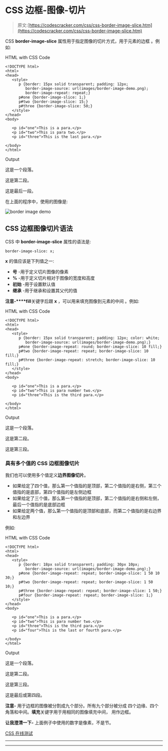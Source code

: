 # CSS 边框-图像-切片

> 原文:[https://codescracker.com/css/css-border-image-slice.htm](https://codescracker.com/css/css-border-image-slice.htm)

CSS **border-image-slice** 属性用于指定图像的切片方式，用于元素的边框 。例如:

HTML with CSS Code

```
<!DOCTYPE html>
<html>
<head>
   <style>
      p {border: 15px solid transparent; padding: 12px;
         border-image-source: url(images/border-image-demo.png);
         border-image-repeat: repeat;}
      p#one {border-image-slice: 1;}
      p#two {border-image-slice: 15;}
      p#three {border-image-slice: 50;}
   </style>
</head>
<body>

   <p id="one">This is a para.</p>
   <p id="two">This is para two.</p>
   <p id="three">This is the last para.</p>

</body>
</html>
```

Output

这是一个段落。

这是第二段。

这是最后一段。

在上面的程序中，使用的图像是:

![border image demo](../Images/d7692c7ea26025b3cb5f64fc95c589b7.png)

## CSS 边框图像切片语法

CSS 中 **border-image-slice** 属性的语法是:

```
border-image-slice: x;
```

**x** 的值应该是下列值之一:

*   **号** -用于定义切片图像的像素
*   **%** -用于定义切片相对于图像的宽度和高度
*   **初始** -用于设置默认值
*   **继承** -用于继承和设置其父代的值

**注意-****fill**关键字后跟 **x** ，可以用来填充图像到元素的中间 。例如:

HTML with CSS Code

```
<!DOCTYPE html>
<html>
<head>
   <style>
      p {border: 15px solid transparent; padding: 12px; color: white;
         border-image-source: url(images/border-image-demo.png);}
      p#one {border-image-repeat: round; border-image-slice: 10 fill;}
      p#two {border-image-repeat: repeat; border-image-slice: 10 fill;}
      p#three {border-image-repeat: stretch; border-image-slice: 10 fill;}
   </style>
</head>
<body>

   <p id="one">This is a para.</p>
   <p id="two">This is para number two.</p>
   <p id="three">This is the third para.</p>

</body>
</html>
```

Output

这是一个段落。

这是第二段。

这是第三段。

### 具有多个值的 CSS 边框图像切片

我们也可以使用多个值定义**边界图像切片**。

*   如果给定了四个值，那么第一个值指的是顶部，第二个值指的是右侧，第三个值指的是底部，第四个值指的是左侧边框
*   如果给定了三个值，那么第一个值指的是顶部，第二个值指的是右侧和左侧，最后一个值指的是底部边框
*   如果给定两个值，那么第一个值指的是顶部和底部，而第二个值指的是右边界和左边界

例如:

HTML with CSS Code

```
<!DOCTYPE html>
<html>
<head>
   <style>
      p {border: 18px solid transparent; padding: 30px 10px;
         border-image-source: url(images/border-image-demo.png);}
      p#one {border-image-repeat: repeat; border-image-slice: 1 50 10 30;}
      p#two {border-image-repeat: repeat; border-image-slice: 1 50 10;}
      p#three {border-image-repeat: repeat; border-image-slice: 1 50;}
      p#four {border-image-repeat: repeat; border-image-slice: 1;}
   </style>
</head>
<body>

   <p id="one">This is a para.</p>
   <p id="two">This is para number two.</p>
   <p id="three">This is the third para.</p>
   <p id="four">This is the last or fourth para.</p>

</body>
</html>
```

Output

这是一个段落。

这是第二段。

这是第三段。

这是最后或第四段。

**注意-** 用于边框的图像被分割成九个部分。所有九个部分被分成 四个边缘、四个角落和中间。**填充**关键字用于用相同的图像填充中间， 用作边框。

**让我澄清一下-** 上面例子中使用的数字是像素，不是节。

[CSS 在线测试](/exam/showtest.php?subid=5)

* * *

* * *